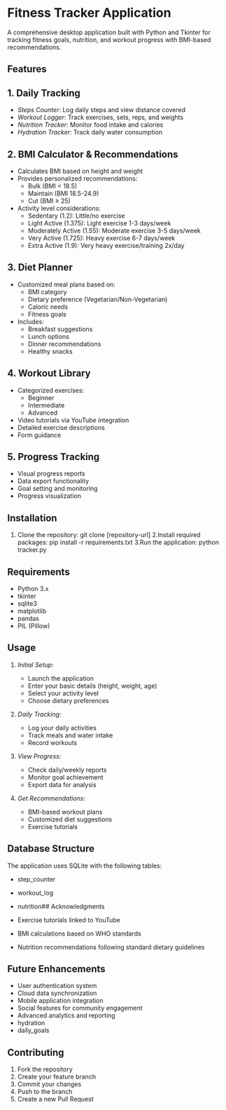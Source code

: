 # Fitness Tracker Application
A comprehensive desktop application built with Python and Tkinter for tracking fitness goals, nutrition, and workout progress with BMI-based recommendations.
## Features
## 1. Daily Tracking
- *Steps Counter*: Log daily steps and view distance covered
- *Workout Logger*: Track exercises, sets, reps, and weights
- *Nutrition Tracker*: Monitor food intake and calories
- *Hydration Tracker*: Track daily water consumption
## 2. BMI Calculator & Recommendations
- Calculates BMI based on height and weight
- Provides personalized recommendations:
  - Bulk (BMI < 18.5)
  - Maintain (BMI 18.5-24.9)
  - Cut (BMI ≥ 25)
- Activity level considerations:
  - Sedentary (1.2): Little/no exercise
  - Light Active (1.375): Light exercise 1-3 days/week
  - Moderately Active (1.55): Moderate exercise 3-5 days/week
  - Very Active (1.725): Heavy exercise 6-7 days/week
  - Extra Active (1.9): Very heavy exercise/training 2x/day
## 3. Diet Planner
- Customized meal plans based on:
  - BMI category
  - Dietary preference (Vegetarian/Non-Vegetarian)
  - Caloric needs
  - Fitness goals
- Includes:
  - Breakfast suggestions
  - Lunch options
  - Dinner recommendations
  - Healthy snacks
## 4. Workout Library
- Categorized exercises:
  - Beginner
  - Intermediate
  - Advanced
- Video tutorials via YouTube integration
- Detailed exercise descriptions
- Form guidance
## 5. Progress Tracking
- Visual progress reports
- Data export functionality
- Goal setting and monitoring
- Progress visualization
## Installation
1. Clone the repository:
git clone [repository-url]
2.Install required packages:
pip install -r requirements.txt
3.Run the application:
python tracker.py
## Requirements
- Python 3.x
- tkinter
- sqlite3
- matplotlib
- pandas
- PIL (Pillow)

## Usage

1. *Initial Setup*:
   - Launch the application
   - Enter your basic details (height, weight, age)
   - Select your activity level
   - Choose dietary preferences

2. *Daily Tracking*:
   - Log your daily activities
   - Track meals and water intake
   - Record workouts

3. *View Progress*:
   - Check daily/weekly reports
   - Monitor goal achievement
   - Export data for analysis

4. *Get Recommendations*:
   - BMI-based workout plans
   - Customized diet suggestions
   - Exercise tutorials
## Database Structure
The application uses SQLite with the following tables:
- step_counter
- workout_log
- nutrition## Acknowledgments

- Exercise tutorials linked to YouTube
- BMI calculations based on WHO standards
- Nutrition recommendations following standard dietary guidelines
## Future Enhancements
- User authentication system
- Cloud data synchronization
- Mobile application integration
- Social features for community engagement
- Advanced analytics and reporting
- hydration
- daily_goals
## Contributing
1. Fork the repository
2. Create your feature branch
3. Commit your changes
4. Push to the branch
5. Create a new Pull Request
